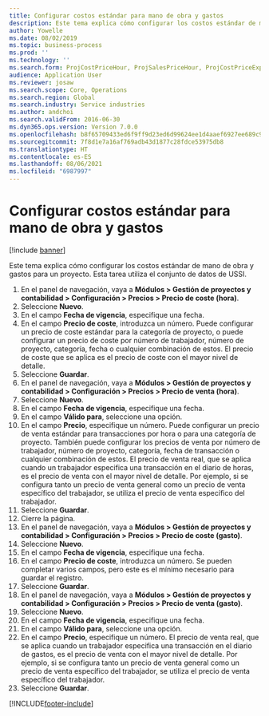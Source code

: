 ```yaml
---
title: Configurar costos estándar para mano de obra y gastos
description: Este tema explica cómo configurar los costos estándar de mano de obra y gastos para un proyecto.
author: Yowelle
ms.date: 08/02/2019
ms.topic: business-process
ms.prod: ''
ms.technology: ''
ms.search.form: ProjCostPriceHour, ProjSalesPriceHour, ProjCostPriceExpense, ProjSalesPriceCost
audience: Application User
ms.reviewer: josaw
ms.search.scope: Core, Operations
ms.search.region: Global
ms.search.industry: Service industries
ms.author: andchoi
ms.search.validFrom: 2016-06-30
ms.dyn365.ops.version: Version 7.0.0
ms.openlocfilehash: b8f65709433ed6f9ff9d23ed6d99624ee1d4aaef6927ee689c9f7651807340c5
ms.sourcegitcommit: 7f8d1e7a16af769adb43d1877c28fdce53975db8
ms.translationtype: HT
ms.contentlocale: es-ES
ms.lasthandoff: 08/06/2021
ms.locfileid: "6987997"
---
```

# <a name="configure-standard-costs-for-labor-and-expenses"></a>Configurar costos estándar para mano de obra y gastos

[!include [banner](../../includes/banner.md)]

Este tema explica cómo configurar los costos estándar de mano de obra y gastos para un proyecto. Esta tarea utiliza el conjunto de datos de USSI.

1. En el panel de navegación, vaya a **Módulos > Gestión de proyectos y contabilidad > Configuración > Precios > Precio de coste (hora)**.
2. Seleccione **Nuevo**.
3. En el campo **Fecha de vigencia**, especifique una fecha.
4. En el campo **Precio de coste**, introduzca un número. Puede configurar un precio de coste estándar para la categoría de proyecto, o puede configurar un precio de coste por número de trabajador, número de proyecto, categoría, fecha o cualquier combinación de estos. El precio de coste que se aplica es el precio de coste con el mayor nivel de detalle.  
5. Seleccione **Guardar**.
6. En el panel de navegación, vaya a **Módulos > Gestión de proyectos y contabilidad > Configuración > Precios > Precio de venta (hora)**.
7. Seleccione **Nuevo**.
8. En el campo **Fecha de vigencia**, especifique una fecha.
9. En el campo **Válido para**, seleccione una opción.
10. En el campo **Precio**, especifique un número. Puede configurar un precio de venta estándar para transacciones por hora o para una categoría de proyecto. También puede configurar los precios de venta por número de trabajador, número de proyecto, categoría, fecha de transacción o cualquier combinación de estos. El precio de venta real, que se aplica cuando un trabajador especifica una transacción en el diario de horas, es el precio de venta con el mayor nivel de detalle. Por ejemplo, si se configura tanto un precio de venta general como un precio de venta específico del trabajador, se utiliza el precio de venta específico del trabajador.  
11. Seleccione **Guardar**.
12. Cierre la página.
13. En el panel de navegación, vaya a **Módulos > Gestión de proyectos y contabilidad > Configuración > Precios > Precio de coste (gasto)**.
14. Seleccione **Nuevo**.
15. En el campo **Fecha de vigencia**, especifique una fecha.
16. En el campo **Precio de coste**, introduzca un número. Se pueden completar varios campos, pero este es el mínimo necesario para guardar el registro.  
17. Seleccione **Guardar**.
18. En el panel de navegación, vaya a **Módulos > Gestión de proyectos y contabilidad > Configuración > Precios > Precio de venta (gasto)**.
19. Seleccione **Nuevo**.
20. En el campo **Fecha de vigencia**, especifique una fecha.
21. En el campo **Válido para**, seleccione una opción.
22. En el campo **Precio**, especifique un número. El precio de venta real, que se aplica cuando un trabajador especifica una transacción en el diario de gastos, es el precio de venta con el mayor nivel de detalle. Por ejemplo, si se configura tanto un precio de venta general como un precio de venta específico del trabajador, se utiliza el precio de venta específico del trabajador.  
23. Seleccione **Guardar**.



[!INCLUDE[footer-include](../../includes/footer-banner.md)]